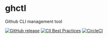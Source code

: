 # ghctl
Github CLI management tool

[![GitHub release](http://img.shields.io/github/release/amirashad/ghctl.svg?style=flat-square)](https://github.com/amirashad/ghctl/releases)
[![CII Best Practices](https://bestpractices.coreinfrastructure.org/projects/3272/badge)](https://bestpractices.coreinfrastructure.org/projects/3272)
[![CircleCI](https://circleci.com/gh/amirashad/ghctl.svg?style=svg)](https://circleci.com/gh/amirashad/ghctl)